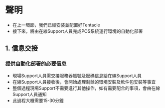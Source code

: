 # 聲明
- 在上一環節，我們已經安裝並配置好Tentacle
- 接下來，將由在線Support人員完成POS系統運行環境的自動化部署

## 1. 信息交接

### 提供自動化部署的必要信息
- 現場Support人員需交接服務器賬號及密碼信息給在線Support人員
- 在線Support人員接收後，會開始處理剩餘的環境安裝及軟件包安裝等事宜
- 整個過程現場Support不需要進行其他操作，如有需要配合的事項，會由在線Support人員通知
- 此過程大概需要15-30分鐘
